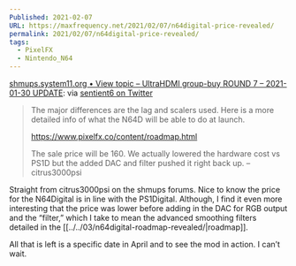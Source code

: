 ```yaml
---
Published: 2021-02-07
URL: https://maxfrequency.net/2021/02/07/n64digital-price-revealed/
permalink: 2021/02/07/n64digital-price-revealed/
tags:
  - PixelFX
  - Nintendo_N64
---
```

[shmups.system11.org • View topic – UltraHDMI group-buy ROUND 7 – 2021-01-30 UPDATE](https://shmups.system11.org/viewtopic.php?f=6&t=63381&start=570): via [sentient6 on Twitter](https://twitter.com/sentientsixp/status/1358165613156433922)

> The major differences are the lag and scalers used. Here is a more detailed info of what the N64D will be able to do at launch.
> 
> https://www.pixelfx.co/content/roadmap.html
> 
> The sale price will be 160. We actually lowered the hardware cost vs PS1D but the added DAC and filter pushed it right back up. – citrus3000psi

Straight from citrus3000psi on the shmups forums. Nice to know the price for the N64Digital is in line with the PS1Digital. Although, I find it even more interesting that the price was lower before adding in the DAC for RGB output and the “filter,” which I take to mean the advanced smoothing filters detailed in the [[../../03/n64digital-roadmap-revealed/|roadmap]].

All that is left is a specific date in April and to see the mod in action. I can’t wait.